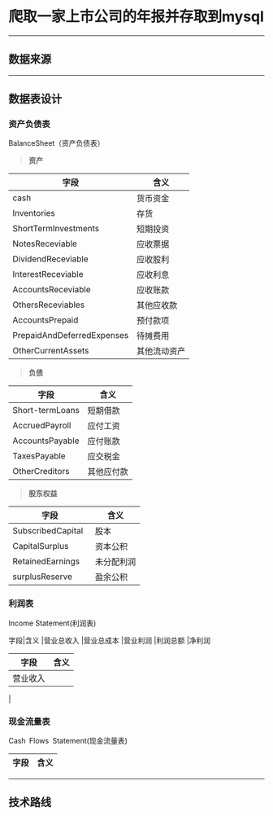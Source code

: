 # 爬取一家上市公司的年报并存取到mysql

---

## 数据来源

---

## 数据表设计

### 资产负债表

BalanceSheet（资产负债表）

> **资产**

字段|含义
---|---
cash|货币资金
Inventories|存货
ShortTermInvestments|短期投资
NotesReceviable|应收票据
DividendReceviable|应收股利
InterestReceviable|应收利息
AccountsReceviable|应收账款
OthersReceviables|其他应收款
AccountsPrepaid|预付款项
PrepaidAndDeferredExpenses|待摊费用
OtherCurrentAssets|其他流动资产

> **负债**

字段|含义
---|---
Short-termLoans|短期借款
AccruedPayroll| 应付工资
AccountsPayable| 应付账款
TaxesPayable| 应交税金
OtherCreditors|其他应付款

> **股东权益**

字段|含义
--|--
SubscribedCapital |股本
CapitalSurplus |资本公积
RetainedEarnings|未分配利润
surplusReserve  |盈余公积

### 利润表

Income Statement(利润表)

字段|含义
|营业总收入
|营业总成本
|营业利润
|利润总额
|净利润

字段|含义
--|---
|营业收入
| 

### 现金流量表

Cash Flows Statement(现金流量表)

字段|含义
--|---


---

## 技术路线
